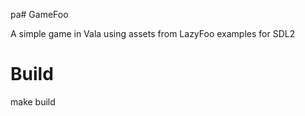 pa# GameFoo

A simple game in Vala using assets from LazyFoo examples for SDL2





# Build


make build
